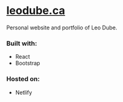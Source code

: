 # [leodube.ca](https://www.leodube.ca/)
Personal website and portfolio of Leo Dube.

### Built with:
- React
- Bootstrap

### Hosted on:
- Netlify
